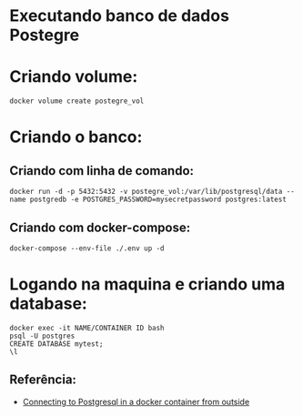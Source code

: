 # Executando banco de dados Postegre
# Criando volume:
    docker volume create postegre_vol
# Criando o banco:
## Criando com linha de comando:
    docker run -d -p 5432:5432 -v postegre_vol:/var/lib/postgresql/data --name postgredb -e POSTGRES_PASSWORD=mysecretpassword postgres:latest

## Criando com docker-compose:
    docker-compose --env-file ./.env up -d

# Logando na maquina e criando uma database:
    docker exec -it NAME/CONTAINER ID bash
    psql -U postgres
    CREATE DATABASE mytest;
    \l

## Referência:
- [Connecting to Postgresql in a docker container from outside](https://stackoverflow.com/questions/37694987/connecting-to-postgresql-in-a-docker-container-from-outside)